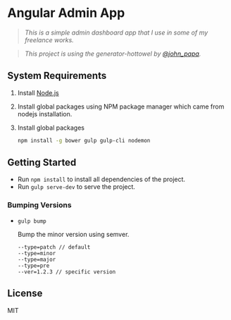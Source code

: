 # Angular Admin App
>*This is a simple admin dashboard app that I use in some of my freelance works.*

>*This project is using the generator-hottowel by [@john_papa](//twitter.com/john_papa).*

## System Requirements
1. Install [Node.js](http://nodejs.org)
2. Install global packages using NPM package manager which came from nodejs installation.
3. Install global packages

    ```bash
    npm install -g bower gulp gulp-cli nodemon
    ```
    
## Getting Started
 - Run `npm install` to install all dependencies of the project.
 - Run `gulp serve-dev` to serve the project.
 
### Bumping Versions

- `gulp bump`

    Bump the minor version using semver.
    ```
    --type=patch // default
    --type=minor
    --type=major
    --type=pre
    --ver=1.2.3 // specific version
    ```

## License

MIT
